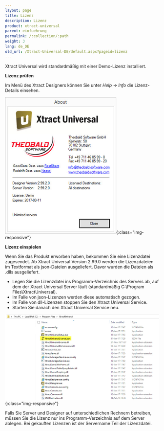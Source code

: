 ```yaml
---
layout: page
title: Lizenz
description: Lizenz
product: xtract-universal
parent: einfuehrung
permalink: /:collection/:path
weight: 3
lang: de_DE
old_url: /Xtract-Universal-DE/default.aspx?pageid=lizenz
---
```


Xtract Universal wird standardmäßig mit einer Demo-Lizenz installiert. 

**Lizenz prüfen**

Im Menü des Xtract Designers können Sie unter *Help -> Info* die Lizenz-Details einsehen.   

![Demo_License](/img/content/Demo_License.jpg){:class="img-responsive"}

**Lizenz einspielen** 

Wenn Sie das Produkt erworben haben, bekommen Sie eine Lizenzdatei zugesendet. Ab Xtract Universal Version 2.99.0 werden die Lizenzdateien im Textformat als json-Dateien ausgeliefert. Davor wurden die Dateien als .dlls ausgeliefert.

- Legen Sie die Lizenzdatei ins Programm-Verzeichnis des Servers ab, auf dem der Xtract Universal Server läuft 
  (standardmäßig C:\Program Files\XtractUniversal). 
- Im Falle von json-Lizenzen werden diese automatisch gezogen.
- Im Falle von dll-Lizenzen stoppen Sie den Xtract Universal Service.
- Starten Sie danach den Xtract Universal Service neu. 

![XU_license](/img/content/XU_license.jpg){:class="img-responsive"}

Falls Sie Server und Designer auf unterschiedlichen Rechnern betreiben, müssen Sie die Lizenz nur ins Programm-Verzeichnis auf dem Server ablegen. Bei gekauften Lizenzen ist der Servername Teil der Lizenzdatei.